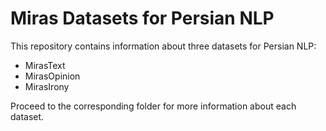 # Miras Datasets for Persian NLP

This repository contains information about three datasets for Persian NLP:

- MirasText
- MirasOpinion
- MirasIrony

Proceed to the corresponding folder for more information about each dataset.